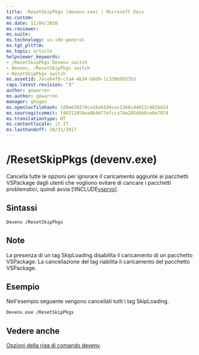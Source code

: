 ```yaml
---
title: -ResetSkipPkgs (devenv.exe) | Microsoft Docs
ms.custom: 
ms.date: 11/04/2016
ms.reviewer: 
ms.suite: 
ms.technology: vs-ide-general
ms.tgt_pltfrm: 
ms.topic: article
helpviewer_keywords:
- /ResetSkipPkgs Devenv switch
- Devenv, /ResetSkipPkgs switch
- ResetSkipPkgs switch
ms.assetid: 7ece64f9-cfa4-4b34-b0d9-1c338b9557b3
caps.latest.revision: "3"
author: gewarren
ms.author: gewarren
manager: ghogen
ms.openlocfilehash: 1d9e639379ca16e6544cac1368cd4012c981bd24
ms.sourcegitcommit: f40311056ea0b4677efcca74a285dbb0ce0e7974
ms.translationtype: HT
ms.contentlocale: it-IT
ms.lasthandoff: 10/31/2017
---
```

# <a name="resetskippkgs-devenvexe"></a>/ResetSkipPkgs (devenv.exe)
Cancella tutte le opzioni per ignorare il caricamento aggiunte ai pacchetti VSPackage dagli utenti che vogliono evitare di caricare i pacchetti problematici, quindi avvia [!INCLUDE[vsprvs](../../code-quality/includes/vsprvs_md.md)].  
  
## <a name="syntax"></a>Sintassi  
  
```  
Devenv /ResetSkipPkgs  
```  
  
## <a name="remarks"></a>Note  
 La presenza di un tag SkipLoading disabilita il caricamento di un pacchetto VSPackage. La cancellazione del tag riabilita il caricamento del pacchetto VSPackage.  
  
## <a name="example"></a>Esempio  
 Nell'esempio seguente vengono cancellati tutti i tag SkipLoading.  
  
```  
Devenv.exe /ResetSkipPkgs  
```  
  
## <a name="see-also"></a>Vedere anche  
 [Opzioni della riga di comando devenv](../../ide/reference/devenv-command-line-switches.md)